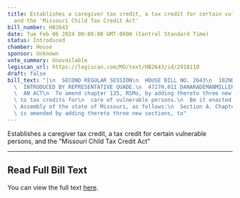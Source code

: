 ```yaml
---
title: Establishes a caregiver tax credit, a tax credit for certain vulnerable persons,
  and the 'Missouri Child Tax Credit Act'
bill_number: HB2643
date: Tue Feb 06 2024 00:00:00 GMT-0600 (Central Standard Time)
status: Introduced
chamber: House
sponsor: Unknown
vote_summary: Unavailable
legiscan_url: https://legiscan.com/MO/text/HB2643/id/2918110
draft: false
bill_text: "|\n  SECOND REGULAR SESSION\n  HOUSE BILL NO. 2643\n  102ND GENERAL ASSEMBLY\n\
  \  INTRODUCED BY REPRESENTATIVE QUADE.\n  4727H.01I DANARADEMANMILLER,ChiefClerk\n\
  \  AN ACT\n  To amend chapter 135, RSMo, by adding thereto three new sections relating\
  \ to tax credits for\n  care of vulnerable persons.\n  Be it enacted by the General\
  \ Assembly of the state of Missouri, as follows:\n  Section A. Chapter 135, RSMo,\
  \ is amended by adding thereto three new sections, to"
---
```

Establishes a caregiver tax credit, a tax credit for certain vulnerable persons, and the "Missouri Child Tax Credit Act"

---

## Read Full Bill Text

You can view the full text [here](https://legiscan.com/MO/text/HB2643/id/2918110).
